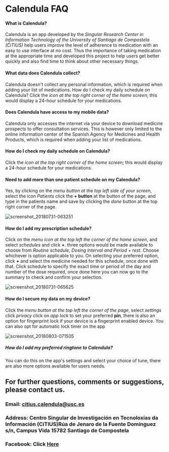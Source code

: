 # Calendula FAQ

#### What is Calendula?

Calendula is an app developed by the *Singular Research Center in Information Technology of the University of Santiago de Compostela (CiTIUS)*
help users improve the level of adherence to medication with an easy to use interface at no cost.
Thus the importance of taking medication at the appropriate time and developed this project to help users get better quickly and also find time to think about other necessary things.

#### What data does Calendula collect?

Calendula doesn't collect any personal information, which is required when adding your list of medications.
How do I check my daily schedule on Calendula?
Click the *icon at the top right corner of the home screen*; this would display a 24-hour schedule for your medications.

#### Does Calendula have access to my mobile data?

Calendula only accesses the internet via your device to download medicine prospects to offer consultation services. 
This is however only limited to the online information center of the Spanish Agency for Medicines and Health Products, which is required when adding your list of medications.

#### How do I check my daily schedule on Calendula?

Click the *icon at the top right corner of the home screen*; this would display a 24-hour schedule for your medications.

#### Need to add more than one patient schedule on my Calendula?
Yes, by clicking on the *menu button at the top left side of your screen*, select the icon *Patients* click the **+ button** at the button of the page, and type in the patients name and save by clicking the *done* button at the top right corner of the page.

![screenshot_20180731-063251](https://user-images.githubusercontent.com/41812902/43627016-688b6f02-96ec-11e8-8316-ca331a6d0508.png)


#### How do I add my prescription schedule?

Click on the *menu icon at the top left the corner of the home screen*, and select *schedules* and click **+**. 
three options would be made available to choose from
*Routine schedule, Dosing interval and Period + rest*. 
Choose whichever is option applicable to you. 
On selecting your preferred option, click **+** and select the medicine needed for this schedule, once done with that. Click schedule to specify the exact time or period of the day and number of the dose required, once done here you can now go to the summary to check and confirm your selection.

![screenshot_20180731-065625](https://user-images.githubusercontent.com/41812902/43627061-9a7370be-96ec-11e8-84d2-d8ba48395791.png)


#### How do I secure my data on my device?

Click the *menu button at the top left the corner of the page*, select *settings* click *privacy* click on *app lock* to set your preferred **pin**, there is also an option for fingerprint lock if your device is a fingerprint enabled device.
You can also opt for automatic lock timer on the app

![screenshot_20180803-071505](https://user-images.githubusercontent.com/41812902/43627180-256410c0-96ed-11e8-8514-77e8a2374986.png)



##### How do I add my preferred ringtone to Calendula?
You can do this on the app's settings and select your choice of tune,
there are also more options available for users needs. 

## For further questions, comments or suggestions, please contact us.

### Email: citius.calendula@usc.es 

### Address: Centro Singular de Investigación en Tecnoloxías da Información (CiTIUS)Rúa de Jenaro de la Fuente Domínguez s/n, Campus Vida 15782 Santiago de Compostela

### Facebook: Click [Here](https://www.facebook.com/calendulapp/)
